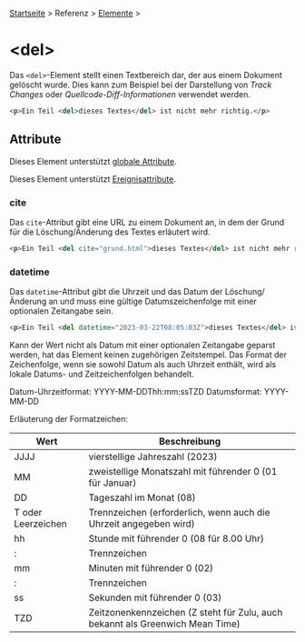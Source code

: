 [Startseite](../../../../) > Referenz > [Elemente](../Elemente_Alphabetisch.md) >

# \<del>

Das `<del>`-Element stellt einen Textbereich dar, der aus einem Dokument gelöscht wurde. Dies kann zum Beispiel bei der Darstellung von _Track Changes_ oder _Quellcode-Diff-Informationen_ verwendet werden.

```html
<p>Ein Teil <del>dieses Textes</del> ist nicht mehr richtig.</p>
```

## Attribute

Dieses Element unterstützt [globale Attribute](../Elemente_Alphabetisch.md).

Dieses Element unterstützt [Ereignisattribute](../Ereignisattribute.md).

### cite

Das `cite`-Attribut gibt eine URL zu einem Dokument an, in dem der Grund für die Löschung/Änderung des Textes erläutert wird.

```html
<p>Ein Teil <del cite="grund.html">dieses Textes</del> ist nicht mehr richtig.</p>
```

### datetime

Das `datetime`-Attribut gibt die Uhrzeit und das Datum der Löschung/Änderung an und muss eine gültige Datumszeichenfolge mit einer optionalen Zeitangabe sein.

```html
<p>Ein Teil <del datetime="2023-03-22T08:05:03Z">dieses Textes</del> ist nicht mehr richtig.</p>
```

Kann der Wert nicht als Datum mit einer optionalen Zeitangabe geparst werden, hat das Element keinen zugehörigen Zeitstempel. Das Format der Zeichenfolge, wenn sie sowohl Datum als auch Uhrzeit enthält, wird als lokale Datums- und Zeitzeichenfolgen behandelt.

Datum-Uhrzeitformat: YYYY-MM-DDThh:mm:ssTZD
Datumsformat: YYYY-MM-DD

Erläuterung der Formatzeichen:

| Wert | Beschreibung |
| ---- | ------------ |
| JJJJ | vierstellige Jahreszahl (2023) |
| MM | zweistellige Monatszahl mit führender 0 (01 für Januar) |
| DD | Tageszahl im Monat (08)
| T oder Leerzeichen | Trennzeichen (erforderlich, wenn auch die Uhrzeit angegeben wird) |
| hh | Stunde mit führender 0 (08 für 8.00 Uhr)
| : | Trennzeichen |
| mm | Minuten mit führender 0 (02) |
| : | Trennzeichen |
| ss | Sekunden mit führender 0 (03) |
| TZD | Zeitzonenkennzeichen (Z steht für Zulu, auch bekannt als Greenwich Mean Time)
